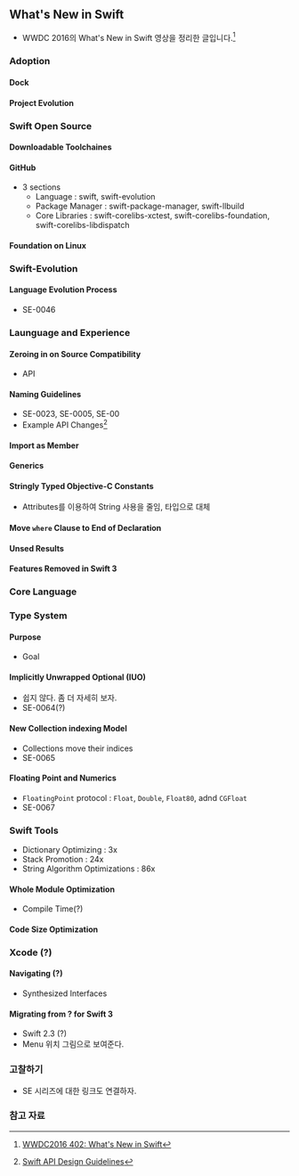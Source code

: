 ## What's New in Swift

* WWDC 2016의 What's New in Swift 영상을 정리한 글입니다.[^402]

### Adoption

#### Dock

#### Project Evolution

### Swift Open Source

#### Downloadable Toolchaines

#### GitHub

* 3 sections
	* Language : swift, swift-evolution
	* Package Manager : swift-package-manager, swift-llbuild
	* Core Libraries : swift-corelibs-xctest,  swift-corelibs-foundation,  swift-corelibs-libdispatch
	
#### Foundation on Linux

### Swift-Evolution

#### Language Evolution Process

* SE-0046

### Launguage and Experience

#### Zeroing in on Source Compatibility

* API

#### Naming Guidelines

* SE-0023, SE-0005, SE-00
* Example API Changes[^Guidelines]

#### Import as Member

#### Generics

#### Stringly Typed Objective-C Constants

* Attributes를 이용하여 String 사용을 줄임, 타입으로 대체

#### Move `where` Clause to End of Declaration

#### Unsed Results

#### Features Removed in Swift 3

### Core Language

### Type System

#### Purpose

* Goal

#### Implicitly Unwrapped Optional (IUO)

* 쉽지 않다. 좀 더 자세히 보자.
* SE-0064(?)

#### New Collection indexing Model

* Collections move their indices
* SE-0065

#### Floating Point and Numerics

* `FloatingPoint` protocol : `Float`, `Double`, `Float80`, adnd `CGFloat`
* SE-0067

### Swift Tools

* Dictionary Optimizing : 3x
* Stack Promotion : 24x
* String Algorithm Optimizations : 86x

#### Whole Module Optimization

* Compile Time(?)

#### Code Size Optimization

### Xcode (?)

#### Navigating (?)

* Synthesized Interfaces

#### Migrating from ? for Swift 3

* Swift 2.3 (?)
* Menu 위치 그림으로 보여준다.


### 고찰하기

* SE 시리즈에 대한 링크도 연결하자. 

### 참고 자료

[^402]: [WWDC2016 402: What's New in Swift](https://developer.apple.com/videos/play/wwdc2016/402/)

[^Guidelines]: [Swift API Design Guidelines]()



